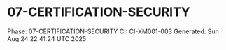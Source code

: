 # 07-CERTIFICATION-SECURITY
Phase: 07-CERTIFICATION-SECURITY
CI: CI-XM001-003
Generated: Sun Aug 24 22:41:24 UTC 2025
